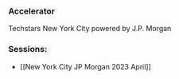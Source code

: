 
### Accelerator
Techstars New York City powered by J.P. Morgan
 
### Sessions: 
- [[New York City JP Morgan 2023 April]]


